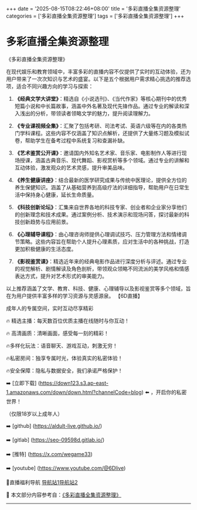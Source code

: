 +++
date = '2025-08-15T08:22:46+08:00'
title = '多彩直播全集资源整理'
categories = ['多彩直播全集资源整理']
tags = ['多彩直播全集资源整理']
+++

# 多彩直播全集资源整理

《多彩直播全集资源整理》

在现代娱乐和教育领域中，丰富多彩的直播内容不仅提供了实时的互动体验，还为用户带来了一次次知识与艺术的盛宴。以下是五个根据用户需求精心挑选的推荐选项，适合不同兴趣方向的学习与探索：

1. **《经典文学大讲堂》**：精选自《小说选刊》、《当代作家》等核心期刊中的优秀短篇小说和中长篇故事，涵盖中外名著及现代先锋作品。通过专业的解读和深入浅出的分析，带领读者领略文学的魅力，提升阅读理解力。

2. **《专业课视频全集》**：汇聚了包括考研、司法考试、英语六级等在内的各类热门学科课程。这些内容不仅涵盖了知识点解析，还提供了大量练习题及模拟试卷，帮助学生在备考过程中系统复习和查漏补缺。

3. **《艺术鉴赏公开课》**：邀请国内外知名艺术家、音乐家、电影制作人等进行现场授课，涵盖古典音乐、现代舞蹈、影视赏析等多个领域。通过专业的讲解和互动体验，激发观众的艺术灵感，提升审美品味。

4. **《养生健康讲座》**：结合最新的医学研究成果与传统中医理论，提供全方位的养生保健知识。涵盖了从基础营养到高级疗法的详细指导，帮助用户在日常生活中保持身心健康，延长生命质量。

5. **《科技创新论坛》**：汇集来自世界各地的科技专家、创业者和企业家分享他们的创新理念和技术成果。通过案例分析、技术演示和现场问答，探讨最新的科技创新趋势与应用前景。

6. **《心理辅导课程》**：由心理咨询师提供心理调试技巧、压力管理方法和情绪调节策略。这些内容旨在帮助个人提升心理素质，应对生活中的各种挑战，打造更加积极健康的生活态度。

7. **《影视鉴赏课》**：精选近年来的经典电影作品进行深度分析与评述。通过专业的视觉解析、剧情解读及角色剖析，带领观众领略不同流派的美学风格和情感表达方式，提升对艺术形式的审美能力。

以上推荐涵盖了文学、教育、科技、健康、心理辅导以及影视鉴赏等多个领域，旨在为用户提供丰富多样的学习资源与灵感源泉。
【6D直播】

 成年人的专属空间，实时互动尽享精彩

🔥 精选主播：每天数百位优质主播在线随时与你互动！

🔥 高清画质：清晰画面，感受每一刻的精彩！

🔥多样化玩法：语音聊天、游戏互动，刺激无穷！

🔥私密房间：独享专属时光，体验真实的私密体验！

🔥安全保障：隐私与数据安全，我们承诺严格保护！

➡️ [立即下载] (https://down123.s3.ap-east-1.amazonaws.com/down/down.html?channelCode=blog) ⬅️ ，开启你的私密世界！

 （仅限18岁以上成年人）

➡️ [github] (https://aldult-live.github.io/)

➡️ [gitlab] (https://seo-09598d.gitlab.io/)

➡️ [推特] (https://x.com/wegame33)

➡️ [youtube] (https://www.youtube.com/@6Dlive)

🔞直播福利导航   [导航站1](https://webstack-86085a.gitlab.io/)[导航站2](https://onlygit123-2.github.io/)

📘 本文部分内容参考自：[《多彩直播全集资源整理》](https://webstack-hugo-1.pages.dev/)

---
